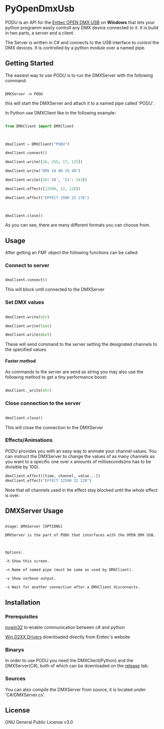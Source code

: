 # PyOpenDmxUsb

PODU is an API for the [Enttec OPEN DMX USB](https://www.enttec.co.uk/en/product/controls/dmx-usb-interfaces/open-dmx-usb/) on **Windows** that lets your python programm easily controll any DMX device connected to it. It is build in two parts, a server and a client.

The Server is written in C# and connects to the USB interface to control the DMX devices. It is controlled by a python module over a named pipe.

## Getting Started

The easiest way to use PODU is to run the DMXServer with the following command:

```

DMXServer -n PODU

```

this will start the DMXServer and attach it to a named pipe called 'PODU'.

In Python use DMXClient like in the following example:

```py

from DMXClient import DMXClient

  

dmxClient = DMXClient("PODU")

dmxClient.connect()

dmxClient.write([16, 255, 17, 125])

dmxClient.write("DMX 18 90 19 40")

dmxClient.write({20:'30', '21': 243})

dmxClient.effect([12500, 22, 128])

dmxClient.effect("EFFECT 1500 23 176")

  

dmxClient.close()

```

As you can see, there are many different formats you can choose from.

## Usage

After getting an FMF object the following functions can be called:

### Connect to server

```py

dmxClient.connect()

```

This will block until connected to the DMXServer

### Set DMX values

```py

dmxClient.write(str)

dmxClient.write(list)

dmxClient.write(dict)

```

These will send command to the server setting the designated channels to the specified values

#### Faster method

As commands to the server are send as string you may also use the following method to get a tiny performance boost:

```py

dmxClient._write(str)

```

### Close connection to the server

```py

dmxClient.close()

```

This will close the connection to the DMXServer

### Effects/Animations

PODU provides you with an easy way to animate your channel values.
You can instruct the DMXServer to change the values of as many channels as you want to a specific one over x amounts of milliseconds(ms has to be divisible by 100).

```py
dmxClient.effect([time, channel, value...])
dmxClient.effect("EFFECT 12500 22 128")
```

Note that *all* channels used in the effect stay blocked until the *whole* effect is over.
  
## DMXServer Usage

```

Usage: DMXServer [OPTIONS]

DMXServer is the part of PODU that interfaces with the OPEN DMX USB.

  

Options:

-h Show this screen.

-n Name of named pipe (must be same as used by DMXClient).

-v Show verbose output.

-s Wait for another connection after a DMXClient disconnects.

```

## Installation

### Prerequisites

[pywin32](https://github.com/mhammond/pywin32) to enable communication between c# and python

[Win D2XX Drivers](https://www.enttec.co.uk/en/product/controls/dmx-usb-interfaces/open-dmx-usb/) downloaded directly from Enttec's website

### Binarys

In order to use PODU you need the DMXClient(Python) and the DMXServer(C#), both of which can be downloaded on the [release](https://github.com/Coronon/PyOpenDmxUsb/releases) tab.

### Sources

You can also compile the DMXServer from source, it is located under 'C#/DMXServer.cs'.

## License

GNU General Public License v3.0
